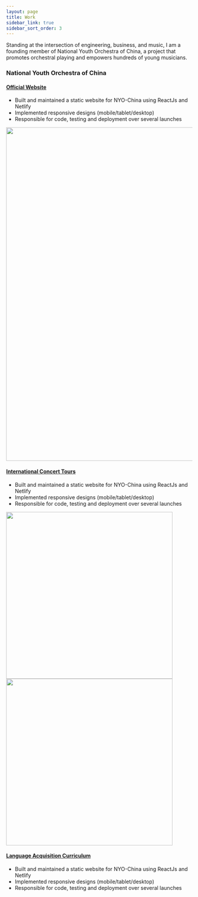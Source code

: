 ```yaml
---
layout: page
title: Work
sidebar_link: true
sidebar_sort_order: 3
---
```


Standing at the intersection of engineering, business, and music, I am a founding member of National Youth Orchestra of China, a project that promotes orchestral playing and empowers hundreds of young musicians.

### National Youth Orchestra of China

#### <a href="nyochina.com"> Official Website </a>
* Built and maintained a static website for NYO-China using ReactJs and Netlify
* Implemented responsive designs (mobile/tablet/desktop)
* Responsible for code, testing and deployment over several launches 
<img align="center" src="https://res.cloudinary.com/peggiexplode/image/upload/v1631824940/YelpCamp/Screen_Shot_2021-09-16_at_4.41.40_PM_wo4dwg.png" width="900" />

#### <a href="nyochina.com"> International Concert Tours </a>
* Built and maintained a static website for NYO-China using ReactJs and Netlify
* Implemented responsive designs (mobile/tablet/desktop)
* Responsible for code, testing and deployment over several launches 

<p float="left">
  <img align ="center" src="https://res.cloudinary.com/peggiexplode/image/upload/v1631814987/YelpCamp/3000_agbszs.jpg" width="450" />
  <img align ="center" src="https://res.cloudinary.com/peggiexplode/image/upload/v1631814987/YelpCamp/3000_agbszs.jpg" width="450" /> 
</p>

#### <a href="nyochina.com"> Language Acquisition Curriculum </a>
* Built and maintained a static website for NYO-China using ReactJs and Netlify
* Implemented responsive designs (mobile/tablet/desktop)
* Responsible for code, testing and deployment over several launches 
